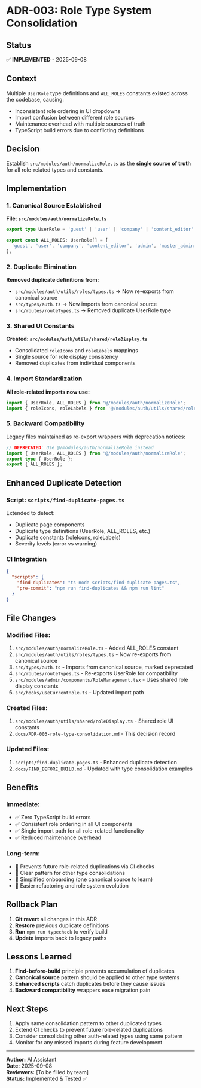 # ADR-003: Role Type System Consolidation

## Status
✅ **IMPLEMENTED** - 2025-09-08

## Context
Multiple `UserRole` type definitions and `ALL_ROLES` constants existed across the codebase, causing:
- Inconsistent role ordering in UI dropdowns
- Import confusion between different role sources
- Maintenance overhead with multiple sources of truth
- TypeScript build errors due to conflicting definitions

## Decision
Establish `src/modules/auth/normalizeRole.ts` as the **single source of truth** for all role-related types and constants.

## Implementation

### 1. Canonical Source Established
**File: `src/modules/auth/normalizeRole.ts`**
```typescript
export type UserRole = 'guest' | 'user' | 'company' | 'content_editor' | 'admin' | 'master_admin';

export const ALL_ROLES: UserRole[] = [
  'guest', 'user', 'company', 'content_editor', 'admin', 'master_admin'
];
```

### 2. Duplicate Elimination
**Removed duplicate definitions from:**
- `src/modules/auth/utils/roles/types.ts` → Now re-exports from canonical source
- `src/types/auth.ts` → Now imports from canonical source  
- `src/routes/routeTypes.ts` → Removed duplicate UserRole type

### 3. Shared UI Constants
**Created: `src/modules/auth/utils/shared/roleDisplay.ts`**
- Consolidated `roleIcons` and `roleLabels` mappings
- Single source for role display consistency
- Removed duplicates from individual components

### 4. Import Standardization
**All role-related imports now use:**
```typescript
import { UserRole, ALL_ROLES } from '@/modules/auth/normalizeRole';
import { roleIcons, roleLabels } from '@/modules/auth/utils/shared/roleDisplay';
```

### 5. Backward Compatibility
Legacy files maintained as re-export wrappers with deprecation notices:
```typescript
// DEPRECATED: Use @/modules/auth/normalizeRole instead
import { UserRole, ALL_ROLES } from '@/modules/auth/normalizeRole';
export type { UserRole };
export { ALL_ROLES };
```

## Enhanced Duplicate Detection

### Script: `scripts/find-duplicate-pages.ts`
Extended to detect:
- Duplicate page components
- Duplicate type definitions (UserRole, ALL_ROLES, etc.)
- Duplicate constants (roleIcons, roleLabels)
- Severity levels (error vs warning)

### CI Integration
```json
{
  "scripts": {
    "find-duplicates": "ts-node scripts/find-duplicate-pages.ts",
    "pre-commit": "npm run find-duplicates && npm run lint"
  }
}
```

## File Changes

### Modified Files:
1. `src/modules/auth/normalizeRole.ts` - Added ALL_ROLES constant
2. `src/modules/auth/utils/roles/types.ts` - Now re-exports from canonical source
3. `src/types/auth.ts` - Imports from canonical source, marked deprecated
4. `src/routes/routeTypes.ts` - Re-exports UserRole for compatibility
5. `src/modules/admin/components/RoleManagement.tsx` - Uses shared role display constants
6. `src/hooks/useCurrentRole.ts` - Updated import path

### Created Files:
1. `src/modules/auth/utils/shared/roleDisplay.ts` - Shared role UI constants
2. `docs/ADR-003-role-type-consolidation.md` - This decision record

### Updated Files:
1. `scripts/find-duplicate-pages.ts` - Enhanced duplicate detection
2. `docs/FIND_BEFORE_BUILD.md` - Updated with type consolidation examples

## Benefits

### Immediate:
- ✅ Zero TypeScript build errors
- ✅ Consistent role ordering in all UI components  
- ✅ Single import path for all role-related functionality
- ✅ Reduced maintenance overhead

### Long-term:
- 🚀 Prevents future role-related duplications via CI checks
- 🚀 Clear pattern for other type consolidations
- 🚀 Simplified onboarding (one canonical source to learn)
- 🚀 Easier refactoring and role system evolution

## Rollback Plan
1. **Git revert** all changes in this ADR
2. **Restore** previous duplicate definitions
3. **Run** `npm run typecheck` to verify build
4. **Update** imports back to legacy paths

## Lessons Learned
1. **Find-before-build** principle prevents accumulation of duplicates
2. **Canonical source** pattern should be applied to other type systems
3. **Enhanced scripts** catch duplicates before they cause issues
4. **Backward compatibility** wrappers ease migration pain

## Next Steps
1. Apply same consolidation pattern to other duplicated types
2. Extend CI checks to prevent future role-related duplications
3. Consider consolidating other auth-related types using same pattern
4. Monitor for any missed imports during feature development

---
**Author:** AI Assistant  
**Date:** 2025-09-08  
**Reviewers:** [To be filled by team]  
**Status:** Implemented & Tested ✅